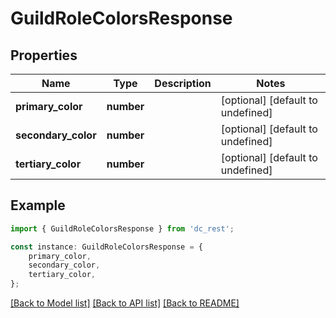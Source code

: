 # GuildRoleColorsResponse


## Properties

Name | Type | Description | Notes
------------ | ------------- | ------------- | -------------
**primary_color** | **number** |  | [optional] [default to undefined]
**secondary_color** | **number** |  | [optional] [default to undefined]
**tertiary_color** | **number** |  | [optional] [default to undefined]

## Example

```typescript
import { GuildRoleColorsResponse } from 'dc_rest';

const instance: GuildRoleColorsResponse = {
    primary_color,
    secondary_color,
    tertiary_color,
};
```

[[Back to Model list]](../README.md#documentation-for-models) [[Back to API list]](../README.md#documentation-for-api-endpoints) [[Back to README]](../README.md)
